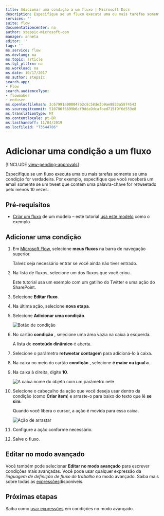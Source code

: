 ```yaml
---
title: Adicionar uma condição a um fluxo | Microsoft Docs
description: Especifique se um fluxo executa uma ou mais tarefas somente se uma condição for verdadeira.
services: ''
suite: flow
documentationcenter: na
author: stepsic-microsoft-com
manager: anneta
editor: ''
tags: ''
ms.service: flow
ms.devlang: na
ms.topic: article
ms.tgt_pltfrm: na
ms.workload: na
ms.date: 10/17/2017
ms.author: stepsic
search.app:
- Flow
search.audienceType:
- flowmaker
- enduser
ms.openlocfilehash: 3c67991a008047b2c8c58de3b9ae8833a5874543
ms.sourcegitcommit: 510706f5699b6cf9dda9dcafbed715f9f6d559e8
ms.translationtype: MT
ms.contentlocale: pt-BR
ms.lasthandoff: 11/04/2019
ms.locfileid: "73544706"
---
```

# <a name="add-a-condition-to-a-flow"></a>Adicionar uma condição a um fluxo
[!INCLUDE [view-pending-approvals](includes/cc-rebrand.md)]

Especifique se um fluxo executa uma ou mais tarefas somente se uma condição for verdadeira. Por exemplo, especifique que você receberá um email somente se um tweet que contém uma palavra-chave for retweetado pelo menos 10 vezes.

## <a name="prerequisites"></a>Pré-requisitos

* [Criar um fluxo](get-started-logic-template.md) de um modelo – este tutorial [usa este modelo](https://flow.microsoft.com/galleries/public/templates/e78571e5c70e4806a18eeacba5a897c8/) como o exemplo

## <a name="add-a-condition"></a>Adicionar uma condição

1. Em [Microsoft Flow](https://flow.microsoft.com), selecione **meus fluxos** na barra de navegação superior.

    Talvez seja necessário entrar se você ainda não tiver entrado.

1. Na lista de fluxos, selecione um dos fluxos que você criou.

    Este tutorial usa um exemplo com um gatilho do Twitter e uma ação do SharePoint.

1. Selecione **Editar fluxo**.

1. Na última ação, selecione **nova etapa**.

1. Selecione **Adicionar uma condição**.

    ![Botão de condição](./media/add-condition/add-condition.png)

1. No cartão **condição** , selecione uma área vazia na caixa à esquerda.

    A lista de **conteúdo dinâmico** é aberta.

1. Selecione o parâmetro **retweetar contagem** para adicioná-lo à caixa.

1. Na caixa no meio do cartão **condição** , selecione **é maior ou igual a**.

1. Na caixa à direita, digite **10**.

    ![A caixa nome do objeto com um parâmetro nele](./media/add-condition/specify-condition.png)

1. Selecione o cabeçalho da ação que você deseja usar dentro da condição (como **Criar item**) e arraste-o para baixo do texto que lê **se sim**.

    Quando você libera o cursor, a ação é movida para essa caixa.

    ![Ação de arrastar](./media/add-condition/drag-action.png)

1. Configure a ação conforme necessário.

1. Salve o fluxo.

## <a name="edit-in-advanced-mode"></a>Editar no modo avançado

Você também pode selecionar **Editar no modo avançado** para escrever condições mais avançadas. Você pode usar qualquer expressão da *linguagem de definição de fluxo de trabalho* no modo avançado. Saiba mais sobre todas as [expressões](https://msdn.microsoft.com/library/azure/mt643789.aspx)disponíveis.

## <a name="next-steps"></a>Próximas etapas

Saiba como [usar expressões](use-expressions-in-conditions.md) em condições no modo avançado.
